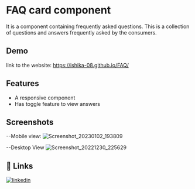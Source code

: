 
# FAQ card component

It is a component containing frequently asked questions. This is a collection of questions and answers frequently asked by the consumers.


## Demo

link to the website:
https://ishika-08.github.io/FAQ/


## Features

- A responsive component
- Has toggle feature to view answers


## Screenshots
--Mobile view:
![Screenshot_20230102_193809](https://user-images.githubusercontent.com/106862993/210242371-f88bb078-54f0-4dc3-87f7-21d433e1f570.png)


--Desktop View
![Screenshot_20221230_225629](https://user-images.githubusercontent.com/106862993/210242388-5c18f082-c683-471d-bb0b-63aec5bd3554.png)

## 🔗 Links

[![linkedin](https://img.shields.io/badge/linkedin-0A66C2?style=for-the-badge&logo=linkedin&logoColor=white)](https://www.linkedin.com/in/ishika-ranjan-75970a23b/)



